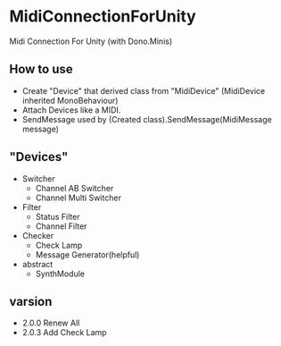 # MidiConnectionForUnity
Midi Connection For Unity (with Dono.Minis)

## How to use
* Create "Device" that derived class from "MidiDevice"
(MidiDevice inherited MonoBehaviour)
* Attach Devices like a MIDI.
* SendMessage used by (Created class).SendMessage(MidiMessage message)

## "Devices"
* Switcher
  * Channel AB Switcher
  * Channel Multi Switcher
* Filter
  * Status Filter
  * Channel Filter
* Checker
  * Check Lamp
  * Message Generator(helpful)
* abstract
  * SynthModule

## varsion
  * 2.0.0 Renew All
  * 2.0.3 Add Check Lamp